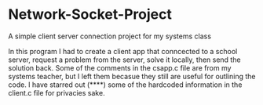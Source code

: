 # Network-Socket-Project
A simple client server connection project for my systems class


In this program I had to create a client app that conncected to a school server, request a problem from the server, solve it locally,
then send the solution back. Some of the comments in the csapp.c file are from my systems teacher, but I left them becasue they still
are useful for outlining the code. I have starred out (****) some of the hardcoded information in the client.c file for privacies sake.
